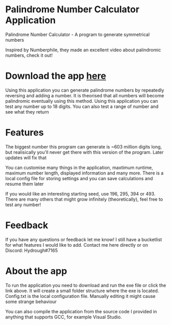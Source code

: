 # Palindrome Number Calculator Application
Palindrome Number Calculator - A program to generate symmetrical numbers

Inspired by Numberphile, they made an excellent video about palindromic numbers, check it out!

# Download the app [here](https://github.com/Hydrough2k2k/Palindrome-Number-Application/raw/main/Palindrome%20Calculator.exe)

Using this application you can generate palindrome numbers by repeatedly reversing and adding a number. It is theorised that all numbers will become palindromic eventually using this method. Using this application you can test any number up to 18 digits. You can also test a range of number and see what they return

# Features

The biggest number this program can generate is ~603 million digits long, but realisically you'll never get there with this version of the program. Later updates will fix that

You can customise many things in the application, maxtimum runtime, maximum number length, displayed information and many more.
There is a local config file for storing settings and you can save calculations and resume them later

If you would like an interesting starting seed, use 196, 295, 394 or 493. There are many others that might grow infinitely (theoretically), feel free to test any number!

# Feedback

If you have any questions or feedback let me know! I still have a bucketlist for what features I would like to add.
Contact me here directly or on Discord: Hydrough#7165

# About the app

To run the application you need to download and run the exe file or click the link above.
It will create a small folder structure where the exe is located. Config.txt is the local configuration file. Manually editing it might cause some strange behaviour

You can also compile the application from the source code I provided in anything that supports GCC, for example Visual Studio.
